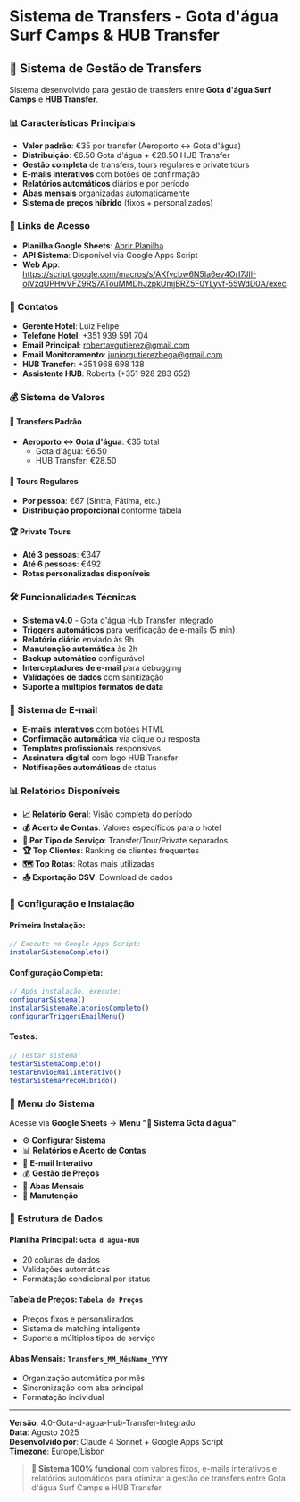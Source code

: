 # Sistema de Transfers - Gota d'água Surf Camps & HUB Transfer

## 🏨 Sistema de Gestão de Transfers

Sistema desenvolvido para gestão de transfers entre **Gota d'água Surf Camps** e **HUB Transfer**.

### 📊 Características Principais

- **Valor padrão**: €35 por transfer (Aeroporto ↔ Gota d'água)
- **Distribuição**: €6.50 Gota d'água + €28.50 HUB Transfer
- **Gestão completa** de transfers, tours regulares e private tours
- **E-mails interativos** com botões de confirmação
- **Relatórios automáticos** diários e por período
- **Abas mensais** organizadas automaticamente
- **Sistema de preços híbrido** (fixos + personalizados)

### 🔗 Links de Acesso

- **Planilha Google Sheets**: [Abrir Planilha](https://docs.google.com/spreadsheets/d/1Zo0er2QaKszT3sYV8F0MZ50r3Pgj5gi50stqNrAnizY/)
- **API Sistema**: Disponível via Google Apps Script
- **Web App**: https://script.google.com/macros/s/AKfycbw6N5Ia6ev4OrI7JlI-oiVzqUPHwVFZ9RS7ATouMMDhJzpkUmjBRZ5F0YLyvf-55WdD0A/exec

### 👥 Contatos

- **Gerente Hotel**: Luiz Felipe
- **Telefone Hotel**: +351 939 591 704
- **Email Principal**: robertavgutierez@gmail.com
- **Email Monitoramento**: juniorgutierezbega@gmail.com
- **HUB Transfer**: +351 968 698 138
- **Assistente HUB**: Roberta (+351 928 283 652)

### 💰 Sistema de Valores

#### 🚐 **Transfers Padrão**
- **Aeroporto ↔ Gota d'água**: €35 total
  - Gota d'água: €6.50
  - HUB Transfer: €28.50

#### 🎯 **Tours Regulares**
- **Por pessoa**: €67 (Sintra, Fátima, etc.)
- **Distribuição proporcional** conforme tabela

#### 🏆 **Private Tours**
- **Até 3 pessoas**: €347
- **Até 6 pessoas**: €492
- **Rotas personalizadas disponíveis**

### 🛠️ Funcionalidades Técnicas

- **Sistema v4.0** - Gota d'água Hub Transfer Integrado
- **Triggers automáticos** para verificação de e-mails (5 min)
- **Relatório diário** enviado às 9h
- **Manutenção automática** às 2h
- **Backup automático** configurável
- **Interceptadores de e-mail** para debugging
- **Validações de dados** com sanitização
- **Suporte a múltiplos formatos de data**

### 📧 Sistema de E-mail

- **E-mails interativos** com botões HTML
- **Confirmação automática** via clique ou resposta
- **Templates profissionais** responsivos
- **Assinatura digital** com logo HUB Transfer
- **Notificações automáticas** de status

### 📊 Relatórios Disponíveis

- **📈 Relatório Geral**: Visão completa do período
- **💰 Acerto de Contas**: Valores específicos para o hotel
- **🚐 Por Tipo de Serviço**: Transfer/Tour/Private separados
- **🏆 Top Clientes**: Ranking de clientes frequentes
- **🗺️ Top Rotas**: Rotas mais utilizadas
- **📤 Exportação CSV**: Download de dados

### 🔧 Configuração e Instalação

#### **Primeira Instalação:**
```javascript
// Execute no Google Apps Script:
instalarSistemaCompleto()
```

#### **Configuração Completa:**
```javascript
// Após instalação, execute:
configurarSistema()
instalarSistemaRelatoriosCompleto()
configurarTriggersEmailMenu()
```

#### **Testes:**
```javascript
// Testar sistema:
testarSistemaCompleto()
testarEnvioEmailInterativo()
testarSistemaPrecoHibrido()
```

### 🎯 Menu do Sistema

Acesse via **Google Sheets** → **Menu "🚐 Sistema Gota d água"**:

- ⚙️ **Configurar Sistema**
- 📊 **Relatórios e Acerto de Contas**
- 📧 **E-mail Interativo**
- 💰 **Gestão de Preços**
- 📅 **Abas Mensais**
- 🔧 **Manutenção**

### 🔐 Estrutura de Dados

#### **Planilha Principal**: `Gota d agua-HUB`
- 20 colunas de dados
- Validações automáticas
- Formatação condicional por status

#### **Tabela de Preços**: `Tabela de Preços`
- Preços fixos e personalizados
- Sistema de matching inteligente
- Suporte a múltiplos tipos de serviço

#### **Abas Mensais**: `Transfers_MM_MêsName_YYYY`
- Organização automática por mês
- Sincronização com aba principal
- Formatação individual

---

**Versão**: 4.0-Gota-d-agua-Hub-Transfer-Integrado  
**Data**: Agosto 2025  
**Desenvolvido por**: Claude 4 Sonnet + Google Apps Script  
**Timezone**: Europe/Lisbon  

> **🎯 Sistema 100% funcional** com valores fixos, e-mails interativos e relatórios automáticos para otimizar a gestão de transfers entre Gota d'água Surf Camps e HUB Transfer.
